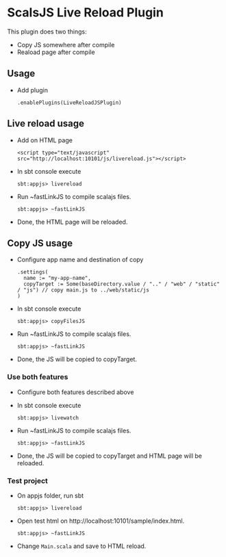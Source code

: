 # ScalsJS Live Reload Plugin

This plugin does two things:

  * Copy JS somewhere after compile
  * Reaload page after compile


## Usage

- Add plugin

      .enablePlugins(LiveReloadJSPlugin)


## Live reload usage 


- Add on HTML page

      <script type="text/javascript" src="http://localhost:10101/js/livereload.js"></script>


- In sbt console execute


      sbt:appjs> livereload


- Run ~fastLinkJS to compile scalajs files.


      sbt:appjs> ~fastLinkJS

- Done, the HTML page will be reloaded.

## Copy JS usage

- Configure app name and destination of copy

      .settings(
        name := "my-app-name",
        copyTarget := Some(baseDirectory.value / ".." / "web" / "static" / "js") // copy main.js to ../web/static/js
      )

- In sbt console execute

      sbt:appjs> copyFilesJS
      
- Run ~fastLinkJS to compile scalajs files.


      sbt:appjs> ~fastLinkJS
      

- Done, the JS will be copied to copyTarget.

### Use both features

- Configure both features described above
- In sbt console execute

      sbt:appjs> livewatch
      
      
- Run ~fastLinkJS to compile scalajs files.


      sbt:appjs> ~fastLinkJS
      

- Done, the JS will be copied to copyTarget and HTML page will be reloaded.      


### Test project

- On appjs folder, run sbt


      sbt:appjs> livereload


- Open test html on http://localhost:10101/sample/index.html.


      sbt:appjs> ~fastLinkJS


- Change `Main.scala` and save to HTML reload.
